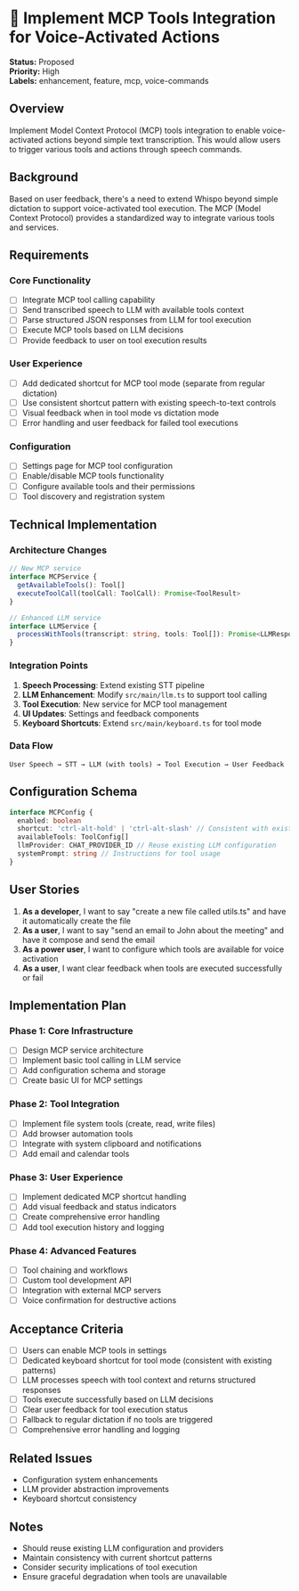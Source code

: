 # 🔧 Implement MCP Tools Integration for Voice-Activated Actions

**Status:** Proposed  
**Priority:** High  
**Labels:** enhancement, feature, mcp, voice-commands  

## Overview

Implement Model Context Protocol (MCP) tools integration to enable voice-activated actions beyond simple text transcription. This would allow users to trigger various tools and actions through speech commands.

## Background

Based on user feedback, there's a need to extend Whispo beyond simple dictation to support voice-activated tool execution. The MCP (Model Context Protocol) provides a standardized way to integrate various tools and services.

## Requirements

### Core Functionality
- [ ] Integrate MCP tool calling capability
- [ ] Send transcribed speech to LLM with available tools context
- [ ] Parse structured JSON responses from LLM for tool execution
- [ ] Execute MCP tools based on LLM decisions
- [ ] Provide feedback to user on tool execution results

### User Experience
- [ ] Add dedicated shortcut for MCP tool mode (separate from regular dictation)
- [ ] Use consistent shortcut pattern with existing speech-to-text controls
- [ ] Visual feedback when in tool mode vs dictation mode
- [ ] Error handling and user feedback for failed tool executions

### Configuration
- [ ] Settings page for MCP tool configuration
- [ ] Enable/disable MCP tools functionality
- [ ] Configure available tools and their permissions
- [ ] Tool discovery and registration system

## Technical Implementation

### Architecture Changes
```typescript
// New MCP service
interface MCPService {
  getAvailableTools(): Tool[]
  executeToolCall(toolCall: ToolCall): Promise<ToolResult>
}

// Enhanced LLM service
interface LLMService {
  processWithTools(transcript: string, tools: Tool[]): Promise<LLMResponse>
}
```

### Integration Points
1. **Speech Processing**: Extend existing STT pipeline
2. **LLM Enhancement**: Modify `src/main/llm.ts` to support tool calling
3. **Tool Execution**: New service for MCP tool management
4. **UI Updates**: Settings and feedback components
5. **Keyboard Shortcuts**: Extend `src/main/keyboard.ts` for tool mode

### Data Flow
```
User Speech → STT → LLM (with tools) → Tool Execution → User Feedback
```

## Configuration Schema

```typescript
interface MCPConfig {
  enabled: boolean
  shortcut: 'ctrl-alt-hold' | 'ctrl-alt-slash' // Consistent with existing patterns
  availableTools: ToolConfig[]
  llmProvider: CHAT_PROVIDER_ID // Reuse existing LLM configuration
  systemPrompt: string // Instructions for tool usage
}
```

## User Stories

1. **As a developer**, I want to say "create a new file called utils.ts" and have it automatically create the file
2. **As a user**, I want to say "send an email to John about the meeting" and have it compose and send the email
3. **As a power user**, I want to configure which tools are available for voice activation
4. **As a user**, I want clear feedback when tools are executed successfully or fail

## Implementation Plan

### Phase 1: Core Infrastructure
- [ ] Design MCP service architecture
- [ ] Implement basic tool calling in LLM service
- [ ] Add configuration schema and storage
- [ ] Create basic UI for MCP settings

### Phase 2: Tool Integration
- [ ] Implement file system tools (create, read, write files)
- [ ] Add browser automation tools
- [ ] Integrate with system clipboard and notifications
- [ ] Add email and calendar tools

### Phase 3: User Experience
- [ ] Implement dedicated MCP shortcut handling
- [ ] Add visual feedback and status indicators
- [ ] Create comprehensive error handling
- [ ] Add tool execution history and logging

### Phase 4: Advanced Features
- [ ] Tool chaining and workflows
- [ ] Custom tool development API
- [ ] Integration with external MCP servers
- [ ] Voice confirmation for destructive actions

## Acceptance Criteria

- [ ] Users can enable MCP tools in settings
- [ ] Dedicated keyboard shortcut for tool mode (consistent with existing patterns)
- [ ] LLM processes speech with tool context and returns structured responses
- [ ] Tools execute successfully based on LLM decisions
- [ ] Clear user feedback for tool execution status
- [ ] Fallback to regular dictation if no tools are triggered
- [ ] Comprehensive error handling and logging

## Related Issues

- Configuration system enhancements
- LLM provider abstraction improvements
- Keyboard shortcut consistency

## Notes

- Should reuse existing LLM configuration and providers
- Maintain consistency with current shortcut patterns
- Consider security implications of tool execution
- Ensure graceful degradation when tools are unavailable
